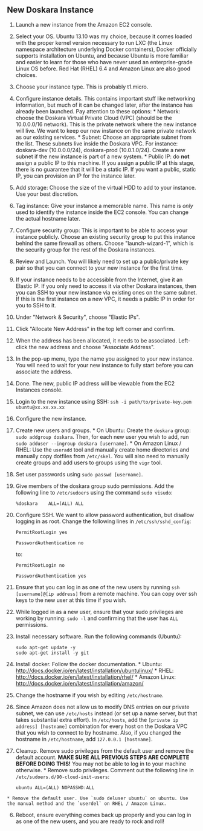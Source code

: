 ## New Doskara Instance

1. Launch a new instance from the Amazon EC2 console.
  1. Select your OS. Ubuntu 13.10 was my choice, because it comes loaded with the proper kernel version necessary to run LXC (the Linux namespace architecture underlying Docker containers), Docker officially supports installation on Ubuntu, and because Ubuntu is more familiar and easier to learn for those who have never used an enterprise-grade Linux OS before. Red Hat (RHEL) 6.4 and Amazon Linux are also good choices.
  2. Choose your instance type. This is probably t1.micro.
  3. Configure instance details. This contains important stuff like networking information, but much of it can be changed later, after the instance has already been launched. Pay attention to these options:
    * Network: choose the Doskara Virtual Private Cloud (VPC) (should be the 10.0.0.0/16 network). This is the private network where the new instance will live. We want to keep our new instance on the same private network as our existing services.
    * Subnet: Choose an appropriate subnet from the list. These subnets live inside the Doskara VPC. For instance: doskara-dev (10.0.0.0/24), doskara-prod (10.0.1.0/24). Create a new subnet if the new instance is part of a new system.
    * Public IP: do **not** assign a public IP to this machine. If you assign a public IP at this stage, there is no guarantee that it will be a static IP. If you want a public, static IP, you can provision an IP for the instance later.
  4. Add storage: Choose the size of the virtual HDD to add to your instance. Use your best discretion. 
  5. Tag instance: Give your instance a memorable name. This name is *only* used to identify the instance inside the EC2 console. You can change the actual hostname later.
  6. Configure security group: This is important to be able to access your instance publicly. Choose an existing security group to put this instance behind the same firewall as others. Choose "launch-wizard-1", which is the security group for the rest of the Doskara instances.
  7. Review and Launch. You will likely need to set up a public/private key pair so that you can connect to your new instance for the first time.
2. If your instance needs to be accessible from the Internet, give it an Elastic IP. If you only need to access it via other Doskara instances, then you can SSH to your new instance via existing ones on the same subnet. If this is the first instance on a new VPC, it needs a public IP in order for you to SSH to it.
  1. Under "Network & Security", choose "Elastic IPs".
  2. Click "Allocate New Address" in the top left corner and confirm.
  3. When the address has been allocated, it needs to be associated. Left-click the new address and choose "Associate Address".
  4. In the pop-up menu, type the name you assigned to your new instance. You will need to wait for your new instance to fully start before you can associate the address.
  5. Done. The new, public IP address will be viewable from the EC2 Instances console.

3. Login to the new instance using SSH: `ssh -i path/to/private-key.pem ubuntu@xx.xx.xx.xx`
4. Configure the new instance.
  1. Create new users and groups.
    * On Ubuntu: Create the `doskara` group: `sudo addgroup doskara`. Then, for each new user you wish to add, run `sudo adduser --ingroup doskara [username]`.
    * On Amazon Linux / RHEL: Use the `useradd` tool and manually create home directories and manually copy dotfiles from `/etc/skel`. You will also need to manually create groups and add users to groups using the `vigr` tool.
  2. Set user passwords using `sudo passwd [username]`.
  3. Give members of the doskara group sudo permissions. Add the following line to `/etc/sudoers` using the command `sudo visudo`:
     ``` 
     %doskara    ALL=(ALL) ALL

     ```
  4. Configure SSH. We want to allow password authentication, but disallow logging in as root. Change the following lines in `/etc/ssh/sshd_config`:
     ```
     PermitRootLogin yes
     
     PasswordAuthentication no
     ```
     to:
     ```
     PermitRootLogin no
     
     PasswordAuthentication yes
     ```
  5. Ensure that you can log in as one of the new users by running `ssh [username]@[ip address]` from a remote machine. You can copy over ssh keys to the new user at this time if you wish.
  6. While logged in as a new user, ensure that your sudo privileges are working by running: `sudo -l` and confirming that the user has `ALL` permissions.
  7. Install necessary software. Run the following commands (Ubuntu):
     ```
     sudo apt-get update -y
     sudo apt-get install -y git

     ```
  8. Install docker. Follow the docker documentation.
    * Ubuntu: http://docs.docker.io/en/latest/installation/ubuntulinux/
    * RHEL: http://docs.docker.io/en/latest/installation/rhel/
    * Amazon Linux: http://docs.docker.io/en/latest/installation/amazon/
  9. Change the hostname if you wish by editing `/etc/hostname`.
  9. Since Amazon does not allow us to modify DNS entries on our private subnet, we can use `/etc/hosts` instead (or set up a name server, but that takes substantial extra effort). In `/etc/hosts`, add the `[private ip address] [hostname]` combination for every host on the Doskara VPC that you wish to connect to by hostname. Also, if you changed the hostname in `/etc/hostname`, add `127.0.0.1 [hostname]`.
  9. Cleanup. Remove sudo privileges from the default user and remove the default account. **MAKE SURE ALL PREVIOUS STEPS ARE COMPLETE BEFORE DOING THIS!** You may not be able to log in to your machine otherwise.
    * Remove sudo privileges. Comment out the following line in `/etc/sudoers.d/90-cloud-init-users`:
      ```
      ubuntu ALL=(ALL) NOPASSWD:ALL
      ```
    * Remove the default user. Use `sudo deluser ubuntu` on ubuntu. Use the manual method and the `userdel` on RHEL / Amazon Linux.
6. Reboot, ensure everything comes back up properly and you can log in as one of the new users, and you are ready to rock and roll!
